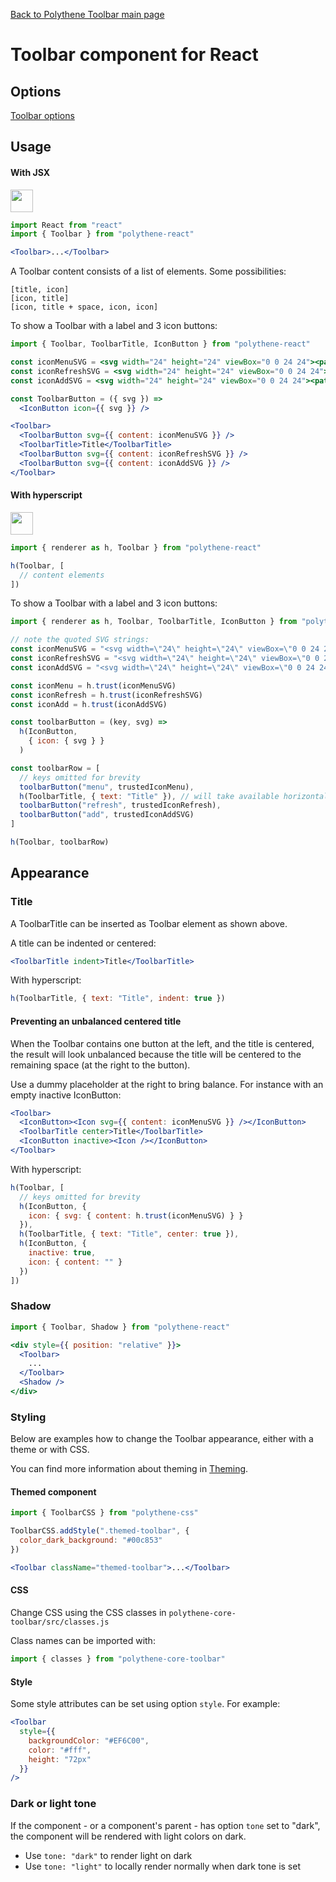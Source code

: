 [Back to Polythene Toolbar main page](../toolbar.md)

# Toolbar component for React


## Options

[Toolbar options](../toolbar.md)


## Usage

#### With JSX

<a href="https://jsfiddle.net/ArthurClemens/rgmzx6jr/" target="_blank"><img src="https://arthurclemens.github.io/assets/polythene/docs/try-out-green.gif" height="36" /></a>

~~~jsx
import React from "react"
import { Toolbar } from "polythene-react"

<Toolbar>...</Toolbar>
~~~

A Toolbar content consists of a list of elements. Some possibilities:

~~~
[title, icon]
[icon, title]
[icon, title + space, icon, icon]
~~~

To show a Toolbar with a label and 3 icon buttons:

~~~jsx
import { Toolbar, ToolbarTitle, IconButton } from "polythene-react"

const iconMenuSVG = <svg width="24" height="24" viewBox="0 0 24 24"><path d="M3 18h18v-2H3v2zm0-5h18v-2H3v2zm0-7v2h18V6H3z"/></svg>
const iconRefreshSVG = <svg width="24" height="24" viewBox="0 0 24 24"><path d="M17.65 6.35C16.2 4.9 14.21 4 12 4c-4.42 0-7.99 3.58-7.99 8s3.57 8 7.99 8c3.73 0 6.84-2.55 7.73-6h-2.08c-.82 2.33-3.04 4-5.65 4-3.31 0-6-2.69-6-6s2.69-6 6-6c1.66 0 3.14.69 4.22 1.78L13 11h7V4l-2.35 2.35z"/></svg>
const iconAddSVG = <svg width="24" height="24" viewBox="0 0 24 24"><path d="M19 13h-6v6h-2v-6H5v-2h6V5h2v6h6v2z"/></svg>

const ToolbarButton = ({ svg }) =>
  <IconButton icon={{ svg }} />

<Toolbar>
  <ToolbarButton svg={{ content: iconMenuSVG }} />
  <ToolbarTitle>Title</ToolbarTitle>
  <ToolbarButton svg={{ content: iconRefreshSVG }} />
  <ToolbarButton svg={{ content: iconAddSVG }} />
</Toolbar>
~~~

#### With hyperscript

<a href="https://jsfiddle.net/ArthurClemens/dg9f6day/" target="_blank"><img src="https://arthurclemens.github.io/assets/polythene/docs/try-out-green.gif" height="36" /></a>

~~~javascript
import { renderer as h, Toolbar } from "polythene-react"

h(Toolbar, [
  // content elements
])
~~~

To show a Toolbar with a label and 3 icon buttons:

~~~javascript
import { renderer as h, Toolbar, ToolbarTitle, IconButton } from "polythene-react"

// note the quoted SVG strings:
const iconMenuSVG = "<svg width=\"24\" height=\"24\" viewBox=\"0 0 24 24\"><path d=\"M3 18h18v-2H3v2zm0-5h18v-2H3v2zm0-7v2h18V6H3z\"/></svg>"
const iconRefreshSVG = "<svg width=\"24\" height=\"24\" viewBox=\"0 0 24 24\"><path d=\"M17.65 6.35C16.2 4.9 14.21 4 12 4c-4.42 0-7.99 3.58-7.99 8s3.57 8 7.99 8c3.73 0 6.84-2.55 7.73-6h-2.08c-.82 2.33-3.04 4-5.65 4-3.31 0-6-2.69-6-6s2.69-6 6-6c1.66 0 3.14.69 4.22 1.78L13 11h7V4l-2.35 2.35z\"/></svg>"
const iconAddSVG = "<svg width=\"24\" height=\"24\" viewBox=\"0 0 24 24\"><path d=\"M19 13h-6v6h-2v-6H5v-2h6V5h2v6h6v2z\"/></svg>"

const iconMenu = h.trust(iconMenuSVG)
const iconRefresh = h.trust(iconRefreshSVG)
const iconAdd = h.trust(iconAddSVG)

const toolbarButton = (key, svg) =>
  h(IconButton,
    { icon: { svg } }
  )

const toolbarRow = [
  // keys omitted for brevity
  toolbarButton("menu", trustedIconMenu),
  h(ToolbarTitle, { text: "Title" }), // will take available horizontal space
  toolbarButton("refresh", trustedIconRefresh),
  toolbarButton("add", trustedIconAddSVG)
]

h(Toolbar, toolbarRow)
~~~


## Appearance

### Title

A ToolbarTitle can be inserted as Toolbar element as shown above.

A title can be indented or centered:

~~~jsx
<ToolbarTitle indent>Title</ToolbarTitle>
~~~

With hyperscript:

~~~javascript
h(ToolbarTitle, { text: "Title", indent: true })
~~~

#### Preventing an unbalanced centered title

When the Toolbar contains one button at the left, and the title is centered, the result will look unbalanced because the title will be centered to the remaining space (at the right to the button).

Use a dummy placeholder at the right to bring balance. For instance with an empty inactive IconButton:

~~~jsx
<Toolbar>
  <IconButton><Icon svg={{ content: iconMenuSVG }} /></IconButton>
  <ToolbarTitle center>Title</ToolbarTitle>
  <IconButton inactive><Icon /></IconButton>
</Toolbar>
~~~

With hyperscript:

~~~javascript
h(Toolbar, [
  // keys omitted for brevity
  h(IconButton, {
    icon: { svg: { content: h.trust(iconMenuSVG) } }
  }),
  h(ToolbarTitle, { text: "Title", center: true }),
  h(IconButton, {
    inactive: true,
    icon: { content: "" }
  })
])
~~~

### Shadow

~~~jsx
import { Toolbar, Shadow } from "polythene-react"

<div style={{ position: "relative" }}>
  <Toolbar>
    ...
  </Toolbar>
  <Shadow />
</div>
~~~

### Styling

Below are examples how to change the Toolbar appearance, either with a theme or with CSS.

You can find more information about theming in  [Theming](../../theming.md).

#### Themed component

~~~jsx
import { ToolbarCSS } from "polythene-css"

ToolbarCSS.addStyle(".themed-toolbar", {
  color_dark_background: "#00c853"
})

<Toolbar className="themed-toolbar">...</Toolbar>
~~~

#### CSS

Change CSS using the CSS classes in `polythene-core-toolbar/src/classes.js`

Class names can be imported with:

~~~javascript
import { classes } from "polythene-core-toolbar"
~~~

#### Style

Some style attributes can be set using option `style`. For example:

~~~jsx
<Toolbar 
  style={{
    backgroundColor: "#EF6C00",
    color: "#fff",
    height: "72px"
  }}
/>
~~~

### Dark or light tone

If the component - or a component's parent - has option `tone` set to "dark", the component will be rendered with light colors on dark. 

* Use `tone: "dark"` to render light on dark
* Use `tone: "light"` to locally render normally when dark tone is set




